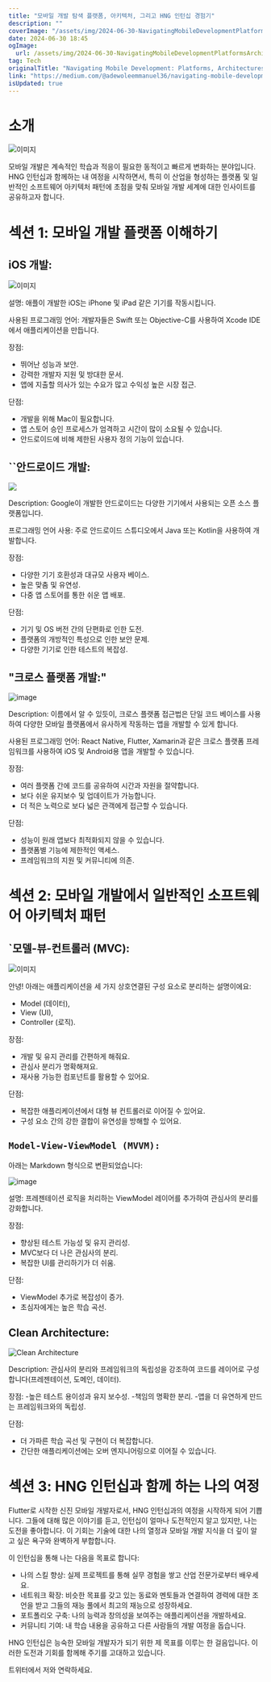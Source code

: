 ```yaml
---
title: "모바일 개발 탐색 플랫폼, 아키텍처, 그리고 HNG 인턴십 경험기"
description: ""
coverImage: "/assets/img/2024-06-30-NavigatingMobileDevelopmentPlatformsArchitecturesandMyJourneywithHNGInternship_0.png"
date: 2024-06-30 18:45
ogImage: 
  url: /assets/img/2024-06-30-NavigatingMobileDevelopmentPlatformsArchitecturesandMyJourneywithHNGInternship_0.png
tag: Tech
originalTitle: "Navigating Mobile Development: Platforms, Architectures, and My Journey with HNG Internship."
link: "https://medium.com/@adewoleemmanuel36/navigating-mobile-development-platforms-architectures-and-my-journey-with-hng-internship-3ead41159dfa"
isUpdated: true
---
```






# 소개

![이미지](/assets/img/2024-06-30-NavigatingMobileDevelopmentPlatformsArchitecturesandMyJourneywithHNGInternship_0.png)

모바일 개발은 계속적인 학습과 적응이 필요한 동적이고 빠르게 변화하는 분야입니다. HNG 인턴십과 함께하는 내 여정을 시작하면서, 특히 이 산업을 형성하는 플랫폼 및 일반적인 소프트웨어 아키텍처 패턴에 초점을 맞춰 모바일 개발 세계에 대한 인사이트를 공유하고자 합니다.

# 섹션 1: 모바일 개발 플랫폼 이해하기

<div class="content-ad"></div>

## iOS 개발:

![이미지](/assets/img/2024-06-30-NavigatingMobileDevelopmentPlatformsArchitecturesandMyJourneywithHNGInternship_1.png)

설명: 애플이 개발한 iOS는 iPhone 및 iPad 같은 기기를 작동시킵니다.

사용된 프로그래밍 언어: 개발자들은 Swift 또는 Objective-C를 사용하여 Xcode IDE에서 애플리케이션을 만듭니다.

<div class="content-ad"></div>

장점:
- 뛰어난 성능과 보안.
- 강력한 개발자 지원 및 방대한 문서.
- 앱에 지출할 의사가 있는 수요가 많고 수익성 높은 시장 접근.

단점:
- 개발을 위해 Mac이 필요합니다.
- 앱 스토어 승인 프로세스가 엄격하고 시간이 많이 소요될 수 있습니다.
- 안드로이드에 비해 제한된 사용자 정의 기능이 있습니다.

## ``안드로이드 개발:

<img src="/assets/img/2024-06-30-NavigatingMobileDevelopmentPlatformsArchitecturesandMyJourneywithHNGInternship_2.png" />

Description: Google이 개발한 안드로이드는 다양한 기기에서 사용되는 오픈 소스 플랫폼입니다.

<div class="content-ad"></div>

프로그래밍 언어 사용: 주로 안드로이드 스튜디오에서 Java 또는 Kotlin을 사용하여 개발합니다.

장점:
- 다양한 기기 호환성과 대규모 사용자 베이스.
- 높은 맞춤 및 유연성.
- 다중 앱 스토어를 통한 쉬운 앱 배포.

단점:
- 기기 및 OS 버전 간의 단편화로 인한 도전.
- 플랫폼의 개방적인 특성으로 인한 보안 문제.
- 다양한 기기로 인한 테스트의 복잡성.

## "크로스 플랫폼 개발:"

<div class="content-ad"></div>


![image](/assets/img/2024-06-30-NavigatingMobileDevelopmentPlatformsArchitecturesandMyJourneywithHNGInternship_3.png)

Description: 이름에서 알 수 있듯이, 크로스 플랫폼 접근법은 단일 코드 베이스를 사용하여 다양한 모바일 플랫폼에서 유사하게 작동하는 앱을 개발할 수 있게 합니다.

사용된 프로그래밍 언어: React Native, Flutter, Xamarin과 같은 크로스 플랫폼 프레임워크를 사용하여 iOS 및 Android용 앱을 개발할 수 있습니다.

장점:
- 여러 플랫폼 간에 코드를 공유하여 시간과 자원을 절약합니다.
- 보다 쉬운 유지보수 및 업데이트가 가능합니다.
- 더 적은 노력으로 보다 넓은 관객에게 접근할 수 있습니다.


<div class="content-ad"></div>

단점:
- 성능이 원래 앱보다 최적화되지 않을 수 있습니다.
- 플랫폼별 기능에 제한적인 액세스.
- 프레임워크의 지원 및 커뮤니티에 의존.

# 섹션 2: 모바일 개발에서 일반적인 소프트웨어 아키텍처 패턴

## `모델-뷰-컨트롤러 (MVC):

![이미지](/assets/img/2024-06-30-NavigatingMobileDevelopmentPlatformsArchitecturesandMyJourneywithHNGInternship_4.png)

<div class="content-ad"></div>

안녕! 아래는 애플리케이션을 세 가지 상호연결된 구성 요소로 분리하는 설명이에요:
- Model (데이터),
- View (UI),
- Controller (로직).

장점:
- 개발 및 유지 관리를 간편하게 해줘요.
- 관심사 분리가 명확해져요.
- 재사용 가능한 컴포넌트를 활용할 수 있어요.

단점:
- 복잡한 애플리케이션에서 대형 뷰 컨트롤러로 이어질 수 있어요.
- 구성 요소 간의 강한 결합이 유연성을 방해할 수 있어요.

## ``Model-View-ViewModel (MVVM):``

<div class="content-ad"></div>

아래는 Markdown 형식으로 변환되었습니다:

![image](/assets/img/2024-06-30-NavigatingMobileDevelopmentPlatformsArchitecturesandMyJourneywithHNGInternship_5.png)

설명: 프레젠테이션 로직을 처리하는 ViewModel 레이어를 추가하여 관심사의 분리를 강화합니다.

장점:
- 향상된 테스트 가능성 및 유지 관리성.
- MVC보다 더 나은 관심사의 분리.
- 복잡한 UI를 관리하기가 더 쉬움.

단점:
- ViewModel 추가로 복잡성이 증가.
- 초심자에게는 높은 학습 곡선.

<div class="content-ad"></div>

## Clean Architecture:

![Clean Architecture](/assets/img/2024-06-30-NavigatingMobileDevelopmentPlatformsArchitecturesandMyJourneywithHNGInternship_6.png)

Description: 관심사의 분리와 프레임워크의 독립성을 강조하여 코드를 레이어로 구성합니다(프레젠테이션, 도메인, 데이터).

장점:
-높은 테스트 용이성과 유지 보수성.
-책임의 명확한 분리.
-앱을 더 유연하게 만드는 프레임워크와의 독립성.

<div class="content-ad"></div>

단점:
- 더 가파른 학습 곡선 및 구현이 더 복잡합니다.
- 간단한 애플리케이션에는 오버 엔지니어링으로 이어질 수 있습니다.

# 섹션 3: HNG 인턴십과 함께 하는 나의 여정

Flutter로 시작한 신진 모바일 개발자로서, HNG 인턴십과의 여정을 시작하게 되어 기쁩니다. 그들에 대해 많은 이야기를 듣고, 인턴십이 얼마나 도전적인지 알고 있지만, 나는 도전을 좋아합니다. 이 기회는 기술에 대한 나의 열정과 모바일 개발 지식을 더 깊이 알고 싶은 욕구와 완벽하게 부합합니다.

이 인턴십을 통해 나는 다음을 목표로 합니다:

<div class="content-ad"></div>

- 나의 스킬 향상: 실제 프로젝트를 통해 실무 경험을 쌓고 산업 전문가로부터 배우세요.
- 네트워크 확장: 비슷한 목표를 갖고 있는 동료와 멘토들과 연결하여 경력에 대한 조언을 받고 그들의 재능 풀에서 최고의 재능으로 성장하세요.
- 포트폴리오 구축: 나의 능력과 창의성을 보여주는 애플리케이션을 개발하세요.
- 커뮤니티 기여: 내 학습 내용을 공유하고 다른 사람들의 개발 여정을 돕습니다.

HNG 인턴십은 능숙한 모바일 개발자가 되기 위한 제 목표를 이루는 한 걸음입니다. 이러한 도전과 기회를 함께해 주기를 고대하고 있습니다.

트위터에서 저와 연락하세요.
